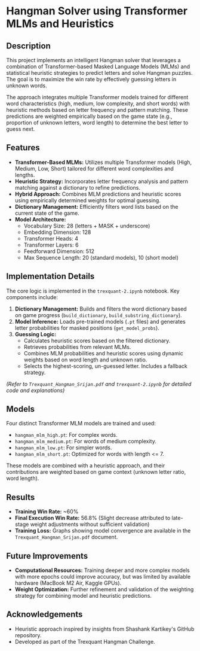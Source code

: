 # Hangman Solver using Transformer MLMs and Heuristics

## Description

This project implements an intelligent Hangman solver that leverages a combination of Transformer-based Masked Language Models (MLMs) and statistical heuristic strategies to predict letters and solve Hangman puzzles. The goal is to maximize the win rate by effectively guessing letters in unknown words.

The approach integrates multiple Transformer models trained for different word characteristics (high, medium, low complexity, and short words) with heuristic methods based on letter frequency and pattern matching. These predictions are weighted empirically based on the game state (e.g., proportion of unknown letters, word length) to determine the best letter to guess next.

## Features

* **Transformer-Based MLMs:** Utilizes multiple Transformer models (High, Medium, Low, Short) tailored for different word complexities and lengths.
* **Heuristic Strategy:** Incorporates letter frequency analysis and pattern matching against a dictionary to refine predictions.
* **Hybrid Approach:** Combines MLM predictions and heuristic scores using empirically determined weights for optimal guessing.
* **Dictionary Management:** Efficiently filters word lists based on the current state of the game.
* **Model Architecture:**
    * Vocabulary Size: 28 (letters + MASK + underscore)
    * Embedding Dimension: 128
    * Transformer Heads: 4
    * Transformer Layers: 6
    * Feedforward Dimension: 512
    * Max Sequence Length: 20 (standard models), 10 (short model)

## Implementation Details

The core logic is implemented in the `trexquant-2.ipynb` notebook. Key components include:

1.  **Dictionary Management:** Builds and filters the word dictionary based on game progress (`build_dictionary`, `build_substring_dictionary`).
2.  **Model Inference:** Loads pre-trained models (`.pt` files) and generates letter probabilities for masked positions (`get_model_probs`).
3.  **Guessing Logic:**
    * Calculates heuristic scores based on the filtered dictionary.
    * Retrieves probabilities from relevant MLMs.
    * Combines MLM probabilities and heuristic scores using dynamic weights based on word length and unknown ratio.
    * Selects the highest-scoring, un-guessed letter. Includes a fallback strategy.

*(Refer to `Trexquant_Hangman_Srijan.pdf` and `trexquant-2.ipynb` for detailed code and explanations)*

## Models

Four distinct Transformer MLM models are trained and used:

* `hangman_mlm_high.pt`: For complex words.
* `hangman_mlm_medium.pt`: For words of medium complexity.
* `hangman_mlm_low.pt`: For simpler words.
* `hangman_mlm_short.pt`: Optimized for words with length <= 7.

These models are combined with a heuristic approach, and their contributions are weighted based on game context (unknown letter ratio, word length).

## Results

* **Training Win Rate:** ~60%
* **Final Execution Win Rate:** 56.8% (Slight decrease attributed to late-stage weight adjustments without sufficient validation)
* **Training Loss:** Graphs showing model convergence are available in the `Trexquant_Hangman_Srijan.pdf` document.

## Future Improvements

* **Computational Resources:** Training deeper and more complex models with more epochs could improve accuracy, but was limited by available hardware (MacBook M2 Air, Kaggle GPUs).
* **Weight Optimization:** Further refinement and validation of the weighting strategy for combining model and heuristic predictions.

## Acknowledgements

* Heuristic approach inspired by insights from Shashank Kartikey's GitHub repository.
* Developed as part of the Trexquant Hangman Challenge.
